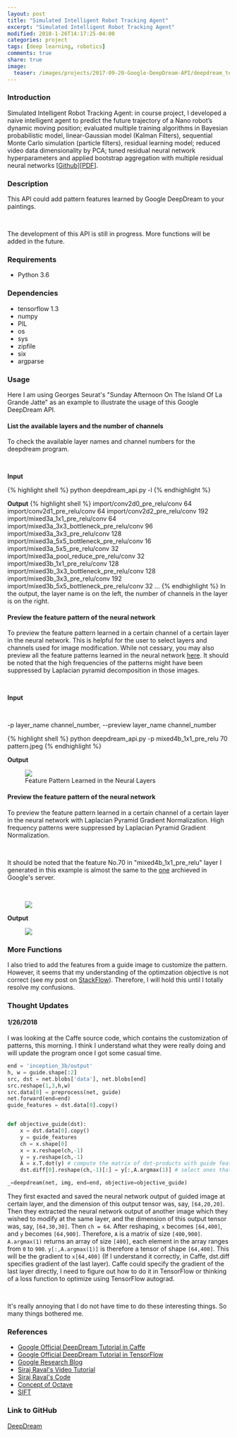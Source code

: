 ```yaml
---
layout: post
title: "Simulated Intelligent Robot Tracking Agent"
excerpt: "Simulated Intelligent Robot Tracking Agent"
modified: 2018-1-26T14:17:25-04:00
categories: project
tags: [deep learning, robotics]
comments: true
share: true
image:
  teaser: /images/projects/2017-09-20-Google-DeepDream-API/deepdream_teaser.png
---
```


### Introduction

Simulated Intelligent Robot Tracking Agent: in course project, I developed a naive intelligent agent to predict the future trajectory of a Nano robot’s dynamic moving position; 
evaluated multiple training algorithms in Bayesian probabilistic model, linear-Gaussian model (Kalman Filters), sequential Monte Carlo simulation (particle filters), 
residual learning model; reduced video data dimensionality by PCA; tuned residual neural network hyperparameters 
and applied bootstrap aggregation with multiple residual neural networks [<a href ="https://github.com/zzh237/cs8803-AI4R">Github</a>][<a href ="https://drive.google.com/open?id=1h349nlaTj-p_aJAxRO1wWl6PvWtd7ose">PDF</a>].

### Description

This API could add pattern features learned by Google DeepDream to your paintings. 

<br />

The development of this API is still in progress. More functions will be added in the future.

### Requirements

* Python 3.6

### Dependencies

* tensorflow 1.3
* numpy
* PIL
* os
* sys
* zipfile
* six
* argparse

### Usage

Here I am using Georges Seurat's "Sunday Afternoon On The Island Of La Grande Jatte" as an example to illustrate the usage of this Google DeepDream API.

#### List the available layers and the number of channels

To check the available layer names and channel numbers for the deepdream program. 

<br />

**Input**

{% highlight shell %}
python deepdream_api.py -l
{% endhighlight %}

**Output**
{% highlight shell %}
import/conv2d0_pre_relu/conv 64
import/conv2d1_pre_relu/conv 64
import/conv2d2_pre_relu/conv 192
import/mixed3a_1x1_pre_relu/conv 64
import/mixed3a_3x3_bottleneck_pre_relu/conv 96
import/mixed3a_3x3_pre_relu/conv 128
import/mixed3a_5x5_bottleneck_pre_relu/conv 16
import/mixed3a_5x5_pre_relu/conv 32
import/mixed3a_pool_reduce_pre_relu/conv 32
import/mixed3b_1x1_pre_relu/conv 128
import/mixed3b_3x3_bottleneck_pre_relu/conv 128
import/mixed3b_3x3_pre_relu/conv 192
import/mixed3b_5x5_bottleneck_pre_relu/conv 32
...
{% endhighlight %}
In the output, the layer name is on the left, the number of channels in the layer is on the right.


#### Preview the feature pattern of the neural network

To preview the feature pattern learned in a certain channel of a certain layer in the neural network. This is helpful for the user to select layers and channels used for image modification. While not cessary, you may also preview all the feature patterns learned in the neural network [here](http://storage.googleapis.com/deepdream/visualz/tensorflow_inception/index.html). It should be noted that the high frequencies of the patterns might have been suppressed by Laplacian pyramid decomposition in those images.

<br />

**Input**

<br />

-p layer_name channel_number, --preview layer_name channel_number

{% highlight shell %}
python deepdream_api.py -p mixed4b_1x1_pre_relu 70 pattern.jpeg
{% endhighlight %}

**Output**

<div class = "titled-image">
<figure>
    <img src = "{{ site.url }}/images/projects/2017-09-20-Google-DeepDream-API/pattern.jpeg">
    <figcaption>Feature Pattern Learned in the Neural Layers</figcaption>
</figure>
</div>

#### Preview the feature pattern of the neural network

To preview the feature pattern learned in a certain channel of a certain layer in the neural network with Laplacian Pyramid Gradient Normalization. High frequency patterns were suppressed by Laplacian Pyramid Gradient Normalization.

<br />

It should be noted that the feature No.70 in "mixed4b_1x1_pre_relu" layer I generated in this example is almost the same to the [one](http://storage.googleapis.com/deepdream/visualz/tensorflow_inception/mixed4b_1x1_pre_relu.html) archieved in Google's server. 

<br />


<div class = "titled-image">
<figure>
    <img src = "{{ site.url }}/images/projects/2017-09-20-Google-DeepDream-API/sunday_afternoon.jpg">
</figure>
</div>

**Output**

<div class = "titled-image">
<figure>
    <img src = "{{ site.url }}/images/projects/2017-09-20-Google-DeepDream-API/sunday_afternoon_deepdream_lap.jpeg">
</figure>
</div>


### More Functions

I also tried to add the features from a guide image to customize the pattern. However, it seems that my understanding of the optimzation objective is not correct (see my post on [StackFlow](https://stackoverflow.com/questions/46324533/controlling-dreams-in-tensorflow)). Therefore, I will hold this until I totally resolve my confusions.


### Thought Updates

#### 1/26/2018

I was looking at the Caffe source code, which contains the customization of patterns, this morning. I think I understand what they were really doing and will update the program once I got some casual time.

```python
end = 'inception_3b/output'
h, w = guide.shape[:2]
src, dst = net.blobs['data'], net.blobs[end]
src.reshape(1,3,h,w)
src.data[0] = preprocess(net, guide)
net.forward(end=end)
guide_features = dst.data[0].copy()


def objective_guide(dst):
    x = dst.data[0].copy()
    y = guide_features
    ch = x.shape[0]
    x = x.reshape(ch,-1)
    y = y.reshape(ch,-1)
    A = x.T.dot(y) # compute the matrix of dot-products with guide features
    dst.diff[0].reshape(ch,-1)[:] = y[:,A.argmax(1)] # select ones that match best

_=deepdream(net, img, end=end, objective=objective_guide)
```

They first exacted and saved the neural network output of guided image at certain layer, and the dimension of this output tensor was, say, ```[64,20,20]```. Then they extracted the neural network output of another image which they wished to modify at the same layer, and the dimension of this output tensor was, say, ```[64,30,30]```. Then ``ch = 64``. After reshaping, ``x`` becomes ``[64,400]``, and ``y`` becomes ``[64,900]``. Therefore, ``A`` is a matrix of size ``[400,900]``. ``A.argmax(1)`` returns an array of size ``[400]``, each element in the array ranges from ``0`` to ``900``. ``y[:,A.argmax(1)]`` is therefore a tensor of shape ``[64,400]``. This will be the gradient to ``x[64,400]`` (If I understand it correctly, in Caffe, dst.diff specifies gradient of the last layer). Caffe could specify the gradient of the last layer directly, I need to figure out how to do it in TensorFlow or thinking of a loss function to optimize using TensorFlow autograd.

<br />

It's really annoying that I do not have time to do these interesting things. So many things bothered me.

### References

* [Google Official DeepDream Tutorial in Caffe](https://github.com/google/deepdream/blob/master/dream.ipynb)
* [Google Official DeepDream Tutorial in TensorFlow](https://github.com/tensorflow/tensorflow/blob/master/tensorflow/examples/tutorials/deepdream/deepdream.ipynb)
* [Google Research Blog](https://research.googleblog.com/2015/06/inceptionism-going-deeper-into-neural.html)
* [Siraj Raval's Video Tutorial](https://www.youtube.com/watch?v=MrBzgvUNr4w)
* [Siraj Raval's Code](https://github.com/llSourcell/deep_dream_challenge/blob/master/deep_dream.py)
* [Concept of Octave](https://www.quora.com/What-does-octave-in-SIFT-means-Is-it-different-resolutions-of-the-image)
* [SIFT](http://aishack.in/tutorials/sift-scale-invariant-feature-transform-scale-space/)

### Link to GitHub

[DeepDream](https://github.com/leimao/DeepDream)